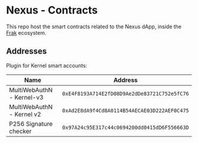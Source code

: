 # Nexus - Contracts

This repo host the smart contracts related to the Nexus dApp, inside the [Frak](https://frak.id/) ecosystem.

## Addresses

Plugin for Kernel smart accounts:

| Name                          | Address                                       |
|--                             |--                                             |
| MultiWebAuthN - Kernel-v3     | `0xE4F8193A714E2fD08D9Ae2dDe83721C752e5fC76`  |
| MultiWebAuthN - Kernel v2     | `0xAd2E8dA9f4Cd8A0114B54AECAE03D222AEF0C475`  |
| P256 Signature checker        | `0x97A24c95E317c44c0694200dd0415dD6F556663D`  |